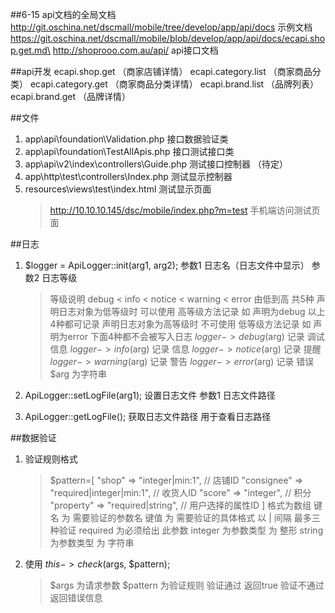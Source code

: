 ##6-15
api文档的全局文档
http://git.oschina.net/dscmall/mobile/tree/develop/app/api/docs
示例文档
https://git.oschina.net/dscmall/mobile/blob/develop/app/api/docs/ecapi.shop.get.md\
http://shoprooo.com.au/api/   api接口文档


##api开发
ecapi.shop.get （商家店铺详情）
ecapi.category.list （商家商品分类）
ecapi.category.get （商家商品分类详情）
ecapi.brand.list （品牌列表）
ecapi.brand.get （品牌详情）


##文件
1. app\api\foundation\Validation.php    接口数据验证类
2. app\api\foundation\TestAllApis.php    接口测试接口类
3. app\api\v2\index\controllers\Guide.php   测试接口控制器  （待定）
4. app\http\test\controllers\Index.php    测试显示控制器
5. resources\views\test\index.html   测试显示页面
    > http://10.10.10.145/dsc/mobile/index.php?m=test  手机端访问测试页面

##日志
1. $logger = ApiLogger::init(arg1, arg2);   参数1 日志名（日志文件中显示）  参数2  日志等级
    > 等级说明   debug < info < notice < warning < error   由低到高  共5种
    > 声明日志对象为低等级时   可以使用 高等级方法记录   如  声明为debug  以上4种都可记录
    > 声明日志对象为高等级时   不可使用 低等级方法记录   如  声明为error  下面4种都不会被写入日志
    > $logger->debug($arg)  记录 调试信息
    > $logger->info($arg)  记录 信息
    > $logger->notice($arg)  记录 提醒
    > $logger->warning($arg)  记录 警告
    > $logger->error($arg)  记录 错误
    > $arg  为字符串

2. ApiLogger::setLogFile(arg1);   设置日志文件  参数1  日志文件路径
3. ApiLogger::getLogFile();  获取日志文件路径  用于查看日志路径


##数据验证
1. 验证规则格式 
    > $pattern=[
    >    "shop" => "integer|min:1",          // 店铺ID
    >    "consignee" => "required|integer|min:1", // 收货人ID
    >    "score" => "integer",                 // 积分
    >    "property" => "required|string",         // 用户选择的属性ID
    > ] 
    > 格式为数组
    > 键名 为 需要验证的参数名
    > 键值 为 需要验证的具体格式  以 | 间隔 最多三种验证
    > required  为必须给出 此参数
    > integer   为参数类型  为 整形
    > string    为参数类型  为 字符串

2. 使用  $this->check($args, $pattern);
    > $args  为请求参数
    > $pattern  为验证规则
    > 验证通过  返回true
    > 验证不通过   返回错误信息
